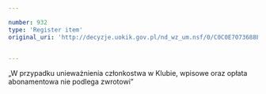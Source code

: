 ```yaml
---

number: 932
type: 'Register item'
original_uri: 'http://decyzje.uokik.gov.pl/nd_wz_um.nsf/0/C0C0E7073688E388C12572DD00329750?OpenDocument'


---
```


„W przypadku unieważnienia członkostwa w Klubie, wpisowe oraz opłata abonamentowa nie podlega zwrotowi”
